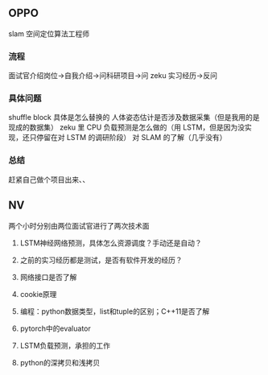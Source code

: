 ## OPPO
slam 空间定位算法工程师

### 流程
面试官介绍岗位->自我介绍->问科研项目->问 zeku 实习经历->反问

### 具体问题
shuffle block 具体是怎么替换的
人体姿态估计是否涉及数据采集（但是我用的是现成的数据集）
zeku 里 CPU 负载预测是怎么做的（用 LSTM，但是因为没实现，还只停留在对 LSTM 的调研阶段）
对 SLAM 的了解（几乎没有）

### 总结
赶紧自己做个项目出来、、


## NV
两个小时分别由两位面试官进行了两次技术面
1. LSTM神经网络预测，具体怎么资源调度？手动还是自动？
2. 之前的实习经历都是测试，是否有软件开发的经历？
3. 网络接口是否了解
4. cookie原理

5. 编程：python数据类型，list和tuple的区别；C++11是否了解
6. pytorch中的evaluator
7. LSTM负载预测，承担的工作
8. python的深拷贝和浅拷贝